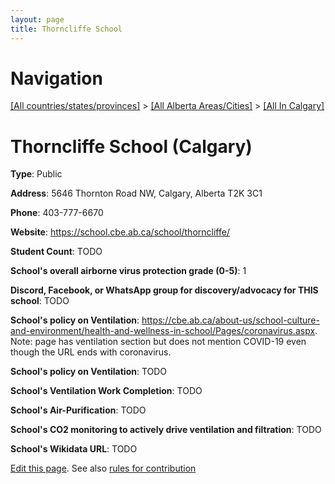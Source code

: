 ```yaml
---
layout: page
title: Thorncliffe School
---
```

# Navigation

[[All countries/states/provinces]](../../..) > [[All Alberta Areas/Cities]](../..) > [[All In Calgary]](..)

# Thorncliffe School (Calgary)

**Type**: Public

**Address**: 5646 Thornton Road NW, Calgary, Alberta T2K 3C1

**Phone**: 403-777-6670

**Website**: <https://school.cbe.ab.ca/school/thorncliffe/>

**Student Count**: TODO

**School's overall airborne virus protection grade (0-5)**: 1

**Discord, Facebook, or WhatsApp group for discovery/advocacy for THIS school**: TODO

**School's policy on Ventilation**: <https://cbe.ab.ca/about-us/school-culture-and-environment/health-and-wellness-in-school/Pages/coronavirus.aspx>. Note: page has ventilation section but does not mention COVID-19 even though the URL ends with coronavirus.

**School's policy on Ventilation**: TODO

**School's Ventilation Work Completion**: TODO

**School's Air-Purification**: TODO

**School's CO2 monitoring to actively drive ventilation and filtration**: TODO

**School's Wikidata URL**: TODO


[Edit this page](https://github.com/ventilate-schools/AB/edit/main/./Calgary/Thorncliffe_School.md). See also [rules for contribution](../../../contribution-rules/)